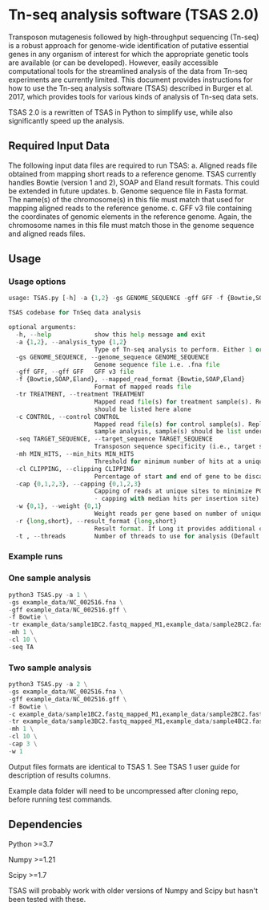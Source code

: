 # Tn-seq analysis software (TSAS 2.0)

Transposon mutagenesis followed by high-throughput sequencing (Tn-seq) is a robust approach for genome-wide identification of putative essential genes in any organism of interest for which the appropriate genetic tools are available (or can be developed). However, easily accessible computational tools for the streamlined analysis of the data from Tn-seq experiments are currently limited.
This document provides instructions for how to use the Tn-seq analysis software (TSAS) described in Burger et al. 2017, which provides tools for various kinds of analysis of Tn-seq data sets. 

TSAS 2.0 is a rewritten of TSAS in Python to simplify use, while also significantly speed up the analysis.

## Required Input Data
The following input data files are required to run TSAS:
a.	Aligned reads file obtained from mapping short reads to a reference genome. TSAS currently handles Bowtie (version 1 and 2), SOAP and Eland result formats. This could be extended in future updates.
b.	Genome sequence file in Fasta format. The name(s) of the chromosome(s) in this file must match that used for mapping aligned reads to the reference genome.
c.	GFF v3 file containing the coordinates of genomic elements in the reference genome. Again, the chromosome names in this file must match those in the genome sequence and aligned reads files.

## Usage

### Usage options

```python
usage: TSAS.py [-h] -a {1,2} -gs GENOME_SEQUENCE -gff GFF -f {Bowtie,SOAP,Eland} -tr TREATMENT [-c CONTROL] [-seq TARGET_SEQUENCE] [-mh MIN_HITS] [-cl CLIPPING] [-cap {0,1,2,3}] [-w {0,1}] [-r {long,short}] [-t]

TSAS codebase for TnSeq data analysis

optional arguments:
  -h, --help            show this help message and exit
  -a {1,2}, --analysis_type {1,2}
                        Type of Tn-seq analysis to perform. Either 1 or 2 sample analysis (Default = 1)
  -gs GENOME_SEQUENCE, --genome_sequence GENOME_SEQUENCE
                        Genome sequence file i.e. .fna file
  -gff GFF, --gff GFF   GFF v3 file
  -f {Bowtie,SOAP,Eland}, --mapped_read_format {Bowtie,SOAP,Eland}
                        Format of mapped reads file
  -tr TREATMENT, --treatment TREATMENT
                        Mapped read file(s) for treatment sample(s). Replicates provided as comma separated string with no spaces. If replicate samples are provided, analysis will average over the replicates. For 1-sample analysis, samples  
                        should be listed here alone
  -c CONTROL, --control CONTROL
                        Mapped read file(s) for control sample(s). Replicates provided as comma separated string with no spaces. This parameter is only used with two sample analysis and will be ignored by one-sample analysis. For a one-     
                        sample analysis, sample(s) should be list under Treatment. If replicate samples are provided, analysis will average over the replicates
  -seq TARGET_SEQUENCE, --target_sequence TARGET_SEQUENCE
                        Transposon sequence specificity (i.e., target sequence of transpson e.g., TA for Mariner transpons). Leave blank from random transposons like Tn5.
  -mh MIN_HITS, --min_hits MIN_HITS
                        Threshold for minimum number of hits at a unique insertion site for it to be considered a true site. Default = 1
  -cl CLIPPING, --clipping CLIPPING
                        Percentage of start and end of gene to be discarded when determining essentiality (e.g., a value of 5 equals 5 percent to be ignored @ start and @ end). Default = 0
  -cap {0,1,2,3}, --capping {0,1,2,3}
                        Capping of reads at unique sites to minimize PCR/sequencing bias (0 - no capping; or 1 - capping with average hits per insertion site + 2 st. dev. (default); or 2 - capping with average hits per insertion site; or 3  
                        - capping with median hits per insertion site). This parameter is only relevant to 2 sample analysis
  -w {0,1}, --weight {0,1}
                        Weight reads per gene based on number of unique insertions in a gene (total hits*(unique hits per gene/average unique hits per gene)) 0 - No weights 1 - Weights used (- only relevant to 2 sample analysis)
  -r {long,short}, --result_format {long,short}
                        Result format. If Long it provides additional columns for capped and weighted reads, as well as unadjusted pvalues)
  -t , --threads        Number of threads to use for analysis (Default = no of available cpus)
```

### Example runs

### One sample analysis 
```python
python3 TSAS.py -a 1 \
-gs example_data/NC_002516.fna \
-gff example_data/NC_002516.gff \
-f Bowtie \
-tr example_data/sample1BC2.fastq_mapped_M1,example_data/sample2BC2.fastq_mapped_M1 \
-mh 1 \
-cl 10 \
-seq TA
```

### Two sample analysis
```python
python3 TSAS.py -a 2 \
-gs example_data/NC_002516.fna \
-gff example_data/NC_002516.gff \
-f Bowtie \
-c example_data/sample1BC2.fastq_mapped_M1,example_data/sample2BC2.fastq_mapped_M1 \
-tr example_data/sample3BC2.fastq_mapped_M1,example_data/sample4BC2.fastq_mapped_M1 \
-mh 1 \
-cl 10 \
-cap 3 \
-w 1
```

Output files formats are identical to TSAS 1. See TSAS 1 user guide for description of results columns.

Example data folder will need to be uncompressed after cloning repo, before running test commands.

## Dependencies

Python >=3.7

Numpy >=1.21

Scipy >=1.7


TSAS will probably work with older versions of Numpy and Scipy but hasn't been tested with these.

